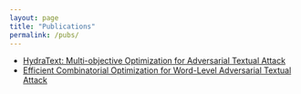 ```yaml
---
layout: page
title: "Publications"
permalink: /pubs/
---
```

- [HydraText: Multi-objective Optimization for Adversarial Textual Attack](https://arxiv.org/abs/2111.01528)
- [Efficient Combinatorial Optimization for Word-Level Adversarial Textual Attack](https://ieeexplore.ieee.org/abstract/document/9627642)